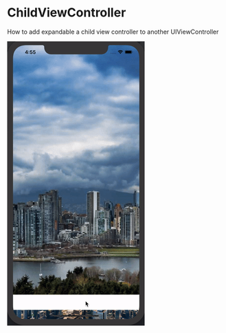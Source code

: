 # ChildViewController
How to add expandable a child view controller to another UIViewController 


![alt text](https://github.com/kasrababaei/ChildViewController/blob/master/childviewcontroller.gif "Logo Title Text 1")

